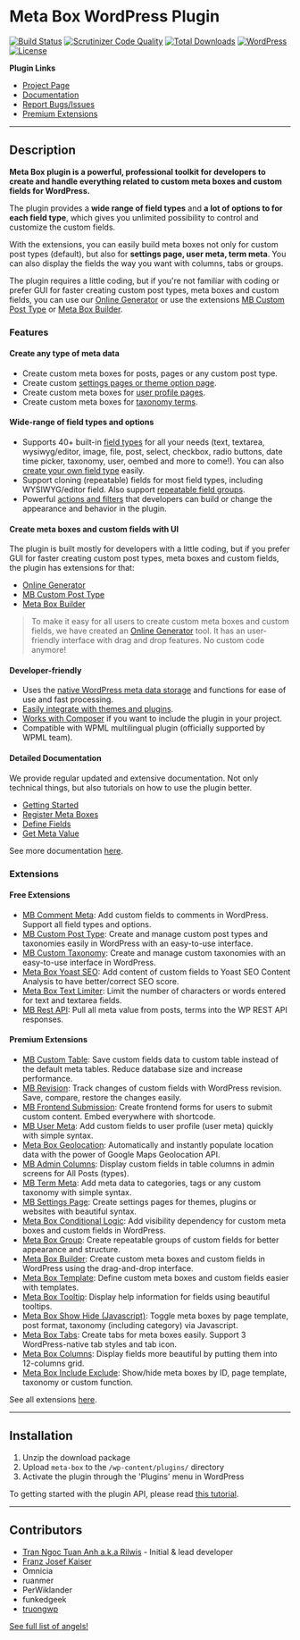 # Meta Box WordPress Plugin

[![Build Status](https://travis-ci.org/rilwis/meta-box.svg?branch=master)](https://travis-ci.org/rilwis/meta-box)
[![Scrutinizer Code Quality](https://scrutinizer-ci.com/g/rilwis/meta-box/badges/quality-score.png?b=master)](https://scrutinizer-ci.com/g/rilwis/meta-box/?branch=master)
[![Total Downloads](https://img.shields.io/wordpress/plugin/dt/meta-box.svg)](http://wordpress.org/plugins/meta-box/)
[![WordPress](https://img.shields.io/wordpress/v/meta-box.svg)](http://wordpress.org/plugins/meta-box/)
[![License](https://img.shields.io/packagist/l/rilwis/meta-box.svg)](https://metabox.io)

**Plugin Links**

- [Project Page](https://metabox.io)
- [Documentation](https://metabox.io/docs/)
- [Report Bugs/Issues](https://github.com/rilwis/meta-box/issues)
- [Premium Extensions](https://metabox.io)

***

## Description

**Meta Box plugin is a powerful, professional toolkit for developers to create and handle everything related to custom meta boxes and custom fields for WordPress.**

The plugin provides a **wide range of field types** and **a lot of options to for each field type**, which gives you unlimited possibility to control and customize the custom fields.

With the extensions, you can easily build meta boxes not only for custom post types (default), but also for **settings page, user meta, term meta**. You can also display the fields the way you want with columns, tabs or groups.

The plugin requires a little coding, but if you're not familiar with coding or prefer GUI for faster creating custom post types, meta boxes and custom fields, you can use our [Online Generator](https://metabox.io/online-generator/) or use the extensions [MB Custom Post Type](https://wordpress.org/plugins/mb-custom-post-type/) or [Meta Box Builder](https://metabox.io/plugins/meta-box-builder/).

### Features

#### Create any type of meta data

* Create custom meta boxes for posts, pages or any custom post type.
* Create custom [settings pages or theme option page](https://metabox.io/plugins/mb-settings-page/).
* Create custom meta boxes for [user profile pages](https://metabox.io/plugins/mb-user-meta/).
* Create custom meta boxes for [taxonomy terms](https://metabox.io/plugins/mb-term-meta/).

#### Wide-range of field types and options

* Supports 40+ built-in [field types](https://metabox.io/docs/define-fields/) for all your needs (text, textarea, wysiwyg/editor, image, file, post, select, checkbox, radio buttons, date time picker, taxonomy, user, oembed and more to come!). You can also [create your own field type](https://metabox.io/docs/create-field-type/) easily.
* Support cloning (repeatable) fields for most field types, including WYSIWYG/editor field. Also support [repeatable field groups](https://metabox.io/plugins/meta-box-group/).
* Powerful [actions and filters](https://metabox.io/docs-category/reference/) that developers can build or change the appearance and behavior in the plugin.

#### Create meta boxes and custom fields with UI

The plugin is built mostly for developers with a little coding, but if you prefer GUI for faster creating custom post types, meta boxes and custom fields, the plugin has extensions for that:

- [Online Generator](https://metabox.io/online-generator/)
- [MB Custom Post Type](https://wordpress.org/plugins/mb-custom-post-type/)
- [Meta Box Builder](https://metabox.io/plugins/meta-box-builder/)

<blockquote>To make it easy for all users to create custom meta boxes and custom fields, we have created an <a href="https://metabox.io/online-generator/">Online Generator</a> tool. It has an user-friendly interface with drag and drop features. No custom code anymore!</blockquote>

#### Developer-friendly

* Uses the [native WordPress meta data storage](https://metabox.io/docs/how-post-meta-is-saved-in-the-database/) and functions for ease of use and fast processing.
* [Easily integrate with themes and plugins](https://metabox.io/docs/include-meta-box-plugin-themes/).
* [Works with Composer](https://metabox.io/docs/using-meta-box-composer/) if you want to include the plugin in your project.
* Compatible with WPML multilingual plugin (officially supported by WPML team).

#### Detailed Documentation

We provide regular updated and extensive documentation. Not only technical things, but also tutorials on how to use the plugin better.

- [Getting Started](https://metabox.io/docs/getting-started/)
- [Register Meta Boxes](https://metabox.io/docs/registering-meta-boxes/)
- [Define Fields](https://metabox.io/docs/define-fields/)
- [Get Meta Value](https://metabox.io/docs/get-meta-value/)

See more documentation [here](https://metabox.io/docs/).

### Extensions

#### Free Extensions

- [MB Comment Meta](https://wordpress.org/plugins/mb-comment-meta/): Add custom fields to comments in WordPress. Support all field types and options.
- [MB Custom Post Type](https://wordpress.org/plugins/mb-custom-post-type/): Create and manage custom post types and taxonomies easily in WordPress with an easy-to-use interface.
- [MB Custom Taxonomy](https://metabox.io/plugins/custom-taxonomy/): Create and manage custom taxonomies with an easy-to-use interface in WordPress.
- [Meta Box Yoast SEO](https://wordpress.org/plugins/meta-box-yoast-seo/): Add content of custom fields to Yoast SEO Content Analysis to have better/correct SEO score.
- [Meta Box Text Limiter](https://wordpress.org/plugins/meta-box-text-limiter/): Limit the number of characters or words entered for text and textarea fields.
- [MB Rest API](https://metabox.io/plugins/mb-rest-api/): Pull all meta value from posts, terms into the WP REST API responses.

#### Premium Extensions

- [MB Custom Table](https://metabox.io/plugins/mb-custom-table/): Save custom fields data to custom table instead of the default meta tables. Reduce database size and increase performance.
- [MB Revision](https://metabox.io/plugins/mb-revision/): Track changes of custom fields with WordPress revision. Save, compare, restore the changes easily.
- [MB Frontend Submission](https://metabox.io/plugins/mb-frontend-submission/): Create frontend forms for users to submit custom content. Embed everywhere with shortcode.
- [MB User Meta](https://metabox.io/plugins/mb-user-meta/): Add custom fields to user profile (user meta) quickly with simple syntax.
- [Meta Box Geolocation](https://metabox.io/plugins/meta-box-geolocation/): Automatically and instantly populate location data with the power of Google Maps Geolocation API.
- [MB Admin Columns](https://metabox.io/plugins/mb-admin-columns/): Display custom fields in table columns in admin screens for All Posts (types).
- [MB Term Meta](https://metabox.io/plugins/mb-term-meta/): Add meta data to categories, tags or any custom taxonomy with simple syntax.
- [MB Settings Page](https://metabox.io/plugins/mb-settings-page/): Create settings pages for themes, plugins or websites with beautiful syntax.
- [Meta Box Conditional Logic](https://metabox.io/plugins/meta-box-conditional-logic/): Add visibility dependency for custom meta boxes and custom fields in WordPress.
- [Meta Box Group](https://metabox.io/plugins/meta-box-group/): Create repeatable groups of custom fields for better appearance and structure.
- [Meta Box Builder](https://metabox.io/plugins/meta-box-builder/): Create custom meta boxes and custom fields in WordPress using the drag-and-drop interface.
- [Meta Box Template](https://metabox.io/plugins/meta-box-template/): Define custom meta boxes and custom fields easier with templates.
- [Meta Box Tooltip](https://metabox.io/plugins/meta-box-tooltip/): Display help information for fields using beautiful tooltips.
- [Meta Box Show Hide (Javascript)](https://metabox.io/plugins/meta-box-show-hide-javascript/): Toggle meta boxes by page template, post format, taxonomy (including category) via Javascript.
- [Meta Box Tabs](https://metabox.io/plugins/meta-box-tabs/): Create tabs for meta boxes easily. Support 3 WordPress-native tab styles and tab icon.
- [Meta Box Columns](https://metabox.io/plugins/meta-box-columns/): Display fields more beautiful by putting them into 12-columns grid.
- [Meta Box Include Exclude](https://metabox.io/plugins/meta-box-include-exclude/): Show/hide meta boxes by ID, page template, taxonomy or custom function.

See all extensions [here](https://metabox.io/plugins/).

***

## Installation

1. Unzip the download package
1. Upload `meta-box` to the `/wp-content/plugins/` directory
1. Activate the plugin through the 'Plugins' menu in WordPress

To getting started with the plugin API, please read [this tutorial](https://metabox.io/docs/getting-started/).

***

## Contributors

- [Tran Ngoc Tuan Anh a.k.a Rilwis](http://www.deluxeblogtips.com/) - Initial & lead developer
- [Franz Josef Kaiser](http://profiles.wordpress.org/f-j-kaiser)
- Omnicia
- ruanmer
- PerWiklander
- funkedgeek
- [truongwp](https://github.com/truongwp)

[See full list of angels!](https://github.com/rilwis/meta-box/contributors)
